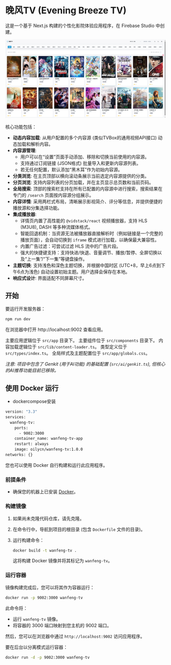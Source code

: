 # 晚风TV (Evening Breeze TV)

这是一个基于 Next.js 构建的个性化影院体验应用程序，在 Firebase Studio 中创建。

![](https://raw.githubusercontent.com/oilycn/MyPic/master/IMG/wanfeng-tv.png)

核心功能包括：
- **动态内容加载**: 从用户配置的多个内容源 (类似TVBox的通用视频API接口) 动态加载和解析内容。
- **内容源管理**:
    - 用户可以在“设置”页面手动添加、移除和切换当前使用的内容源。
    - 支持通过订阅链接 (JSON格式) 批量导入和更新内容源列表。
    - 若无任何配置，默认添加“黑木耳”作为初始内容源。
- **分类浏览**: 在主页顶部以横向滚动条展示当前选定内容源提供的分类。
- **分页浏览**: 支持内容列表的分页加载，并在主页显示总页数和当前页码。
- **全局搜索**: 顶部的搜索栏支持在所有已配置的内容源中进行搜索，搜索结果在专门的 `/search` 页面按内容源分组展示。
- **内容详情**: 采用两栏式布局，清晰展示影视简介、评分等信息，并提供便捷的播放源和分集选择功能。
- **集成播放器**:
    - 详情页内置了高性能的 `@vidstack/react` 视频播放器，支持 HLS (M3U8), DASH 等多种流媒体格式。
    - 智能回退机制：当资源无法被播放器直接解析时（例如链接是一个完整的播放页面），会自动切换到 `iframe` 模式进行加载，以确保最大兼容性。
    - 内置广告过滤：可尝试过滤 HLS 流中的广告片段。
    - 强大的快捷键支持：支持快进/快退、音量调节、播放/暂停、全屏切换以及“上一集”/“下一集”等键盘操作。
- **主题切换**: 支持浅色和深色主题切换，并根据中国时区 (UTC+8，早上6点到下午6点为浅色) 自动设置初始主题。用户选择会保存在本地。
- **响应式设计**: 界面适配不同屏幕尺寸。

## 开始

要运行开发服务器：
```bash
npm run dev
```
在浏览器中打开 http://localhost:9002 查看应用。

主要应用逻辑位于 `src/app` 目录下。
主要组件位于 `src/components` 目录下。
内容加载逻辑位于 `src/lib/content-loader.ts`。
类型定义位于 `src/types/index.ts`。
全局样式及主题配置位于 `src/app/globals.css`。

*注意: 项目中包含了 Genkit (用于AI功能) 的基础配置 (`src/ai/genkit.ts`), 但核心的AI推荐功能目前已移除。*

## 使用 Docker 运行
* dockercompose安装
```bash
version: "3.3"
services:
  wanfeng-tv:
    ports:
      - 9002:3000
    container_name: wanfeng-tv-app
    restart: always
    image: oilycn/wanfeng-tv:1.0.0
networks: {}
```

您也可以使用 Docker 自行构建和运行此应用程序。

### 前提条件

*   确保您的机器上已安装 [Docker](https://www.docker.com/get-started)。

### 构建镜像

1.  如果尚未克隆代码仓库，请先克隆。
2.  在命令行中，导航到项目的根目录 (包含 `Dockerfile` 文件的目录)。
3.  运行构建命令：

    ```bash
    docker build -t wanfeng-tv .
    ```
    这将构建 Docker 镜像并将其标记为 `wanfeng-tv`。

### 运行容器

镜像构建完成后，您可以将其作为容器运行：

```bash
docker run -p 9002:3000 wanfeng-tv
```

此命令将：
*   运行 `wanfeng-tv` 镜像。
*   将容器的 3000 端口映射到您主机的 9002 端口。

然后，您可以在浏览器中通过 `http://localhost:9002` 访问应用程序。

要在后台以分离模式运行容器：
```bash
docker run -d -p 9002:3000 wanfeng-tv
```
